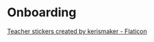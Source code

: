 # Onboarding

<a href="https://www.flaticon.com/free-stickers/teacher" title="teacher stickers">Teacher stickers created by kerismaker - Flaticon</a>
